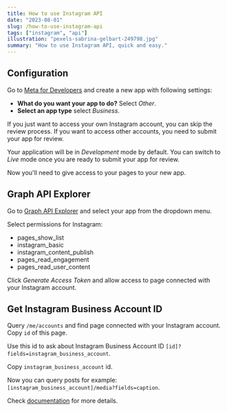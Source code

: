 ```yaml
---
title: How to use Instagram API
date: "2023-08-01"
slug: /how-to-use-instagram-api
tags: ["instagram", "api"]
illustration: "pexels-sabrina-gelbart-249798.jpg"
summary: "How to use Instagram API, quick and easy."
---
```


## Configuration

Go to [Meta for Developers](https://developers.facebook.com/apps/) and create a new app with following settings:

- **What do you want your app to do?** Select _Other_.
- **Select an app type** select _Business_.

If you just want to access your own Instagram account, you can skip the review process. If you want to access other accounts, you need to submit your app for review.

Your application will be in _Development_ mode by default. You can switch to _Live_ mode once you are ready to submit your app for review.

Now you'll need to give access to your pages to your new app.

## Graph API Explorer

Go to [Graph API Explorer](https://developers.facebook.com/tools/explorer/) and select your app from the dropdown menu.

Select permissions for Instagram:

- pages_show_list
- instagram_basic
- instagram_content_publish
- pages_read_engagement
- pages_read_user_content

Click _Generate Access Token_ and allow access to page connected with your Instagram account.

## Get Instagram Business Account ID

Query `/me/accounts` and find page connected with your Instagram account. Copy `id` of this page.

Use this id to ask about Instagram Business Account ID `[id]?fields=instagram_business_account`.

Copy `instagram_business_account` id.

Now you can query posts for example: `[instagram_business_account]/media?fields=caption`.

Check [documentation](https://developers.facebook.com/docs/instagram-api/) for more details.
